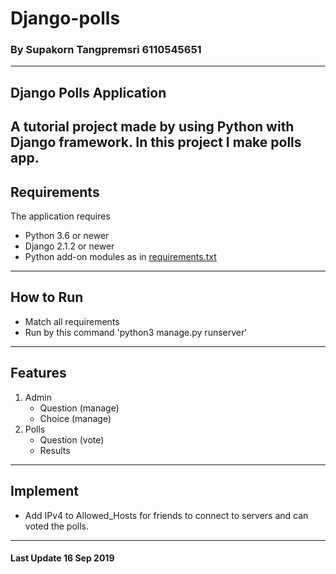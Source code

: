 # Django-polls
### By Supakorn Tangpremsri 6110545651
---
## Django Polls Application
A tutorial project made by using Python with Django framework. In this project I make polls app.
--- 
## Requirements
 The application requires
 * Python 3.6 or newer
 * Django 2.1.2 or newer
 * Python add-on modules as in [requirements.txt](requirements.txt)   
---
## How to Run

* Match all requirements
* Run by this command 'python3 manage.py runserver'
---
## Features
1. Admin
    * Question (manage)
    * Choice (manage)
2. Polls
    * Question (vote)
    * Results 
---
## Implement
* Add IPv4 to Allowed_Hosts for friends to connect to servers and can voted the polls.  
---
#### Last Update 16 Sep 2019

